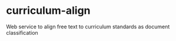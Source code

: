 # curriculum-align
Web service to align free text to curriculum standards as document classification
